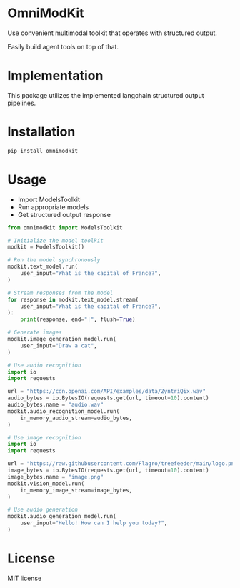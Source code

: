 # OmniModKit

Use convenient multimodal toolkit that operates with structured output.

Easily build agent tools on top of that.

# Implementation
This package utilizes the implemented langchain structured output pipelines.

# Installation

```bash
pip install omnimodkit
```

# Usage

- Import ModelsToolkit
- Run appropriate models
- Get structured output response

```python
from omnimodkit import ModelsToolkit

# Initialize the model toolkit
modkit = ModelsToolkit()

# Run the model synchronously
modkit.text_model.run(
    user_input="What is the capital of France?",
)

# Stream responses from the model
for response in modkit.text_model.stream(
    user_input="What is the capital of France?",
):
    print(response, end="|", flush=True)

# Generate images
modkit.image_generation_model.run(
    user_input="Draw a cat",
)

# Use audio recognition
import io
import requests

url = "https://cdn.openai.com/API/examples/data/ZyntriQix.wav"
audio_bytes = io.BytesIO(requests.get(url, timeout=10).content)
audio_bytes.name = "audio.wav"
modkit.audio_recognition_model.run(
    in_memory_audio_stream=audio_bytes,
)

# Use image recognition
import io
import requests

url = "https://raw.githubusercontent.com/Flagro/treefeeder/main/logo.png"
image_bytes = io.BytesIO(requests.get(url, timeout=10).content)
image_bytes.name = "image.png"
modkit.vision_model.run(
    in_memory_image_stream=image_bytes,
)

# Use audio generation
modkit.audio_generation_model.run(
    user_input="Hello! How can I help you today?",
)
```

# License
MIT license
